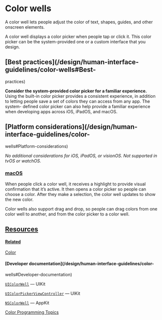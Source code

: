 # Color wells

A color well lets people adjust the color of text, shapes, guides, and other
onscreen elements.

A color well displays a color picker when people tap or click it. This color
picker can be the system-provided one or a custom interface that you design.

## [Best practices](/design/human-interface-guidelines/color-wells#Best-
practices)

**Consider the system-provided color picker for a familiar experience.** Using
the built-in color picker provides a consistent experience, in addition to
letting people save a set of colors they can access from any app. The system-
defined color picker can also help provide a familiar experience when
developing apps across iOS, iPadOS, and macOS.

## [Platform considerations](/design/human-interface-guidelines/color-
wells#Platform-considerations)

 _No additional considerations for iOS, iPadOS, or visionOS. Not supported in
tvOS or watchOS._

### [macOS](/design/human-interface-guidelines/color-wells#macOS)

When people click a color well, it receives a highlight to provide visual
confirmation that it’s active. It then opens a color picker so people can
choose a color. After they make a selection, the color well updates to show
the new color.

Color wells also support drag and drop, so people can drag colors from one
color well to another, and from the color picker to a color well.

## [Resources](/design/human-interface-guidelines/color-wells#Resources)

#### [Related](/design/human-interface-guidelines/color-wells#Related)

[Color](/design/human-interface-guidelines/color)

#### [Developer documentation](/design/human-interface-guidelines/color-
wells#Developer-documentation)

[`UIColorWell`](/documentation/UIKit/UIColorWell) — UIKit

[`UIColorPickerViewController`](/documentation/UIKit/UIColorPickerViewController)
— UIKit

[`NSColorWell`](/documentation/AppKit/NSColorWell) — AppKit

[Color Programming
Topics](https://developer.apple.com/library/content/documentation/Cocoa/Conceptual/DrawColor/DrawColor.html)

